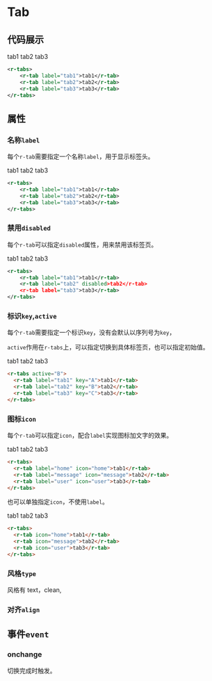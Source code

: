 # Tab

## 代码展示

<r-tabs>
    <r-tab label="tab1">tab1</r-tab>
    <r-tab label="tab2">tab2</r-tab>
    <r-tab label="tab3">tab3</r-tab>
</r-tabs>

```xml
<r-tabs>
    <r-tab label="tab1">tab1</r-tab>
    <r-tab label="tab2">tab2</r-tab>
    <r-tab label="tab3">tab3</r-tab>
</r-tabs>
```

## 属性

### 名称`label`

每个`r-tab`需要指定一个名称`label`，用于显示标签头。

<r-tabs>
    <r-tab label="tab1">tab1</r-tab>
    <r-tab label="tab2">tab2</r-tab>
    <r-tab label="tab3">tab3</r-tab>
</r-tabs>

```xml
<r-tabs>
    <r-tab label="tab1">tab1</r-tab>
    <r-tab label="tab2">tab2</r-tab>
    <r-tab label="tab3">tab3</r-tab>
</r-tabs>
```

### 禁用`disabled`

每个`r-tab`可以指定`disabled`属性，用来禁用该标签页。

<r-tabs>
    <r-tab label="tab1">tab1</r-tab>
    <r-tab id="tab-content-disabled" label="tab2" disabled>tab2</r-tab>
    <r-tab label="tab3">tab3</r-tab>
</r-tabs>

```xml
<r-tabs>
    <r-tab label="tab1">tab1</r-tab>
    <r-tab label="tab2" disabled>tab2</r-tab>
    <r-tab label="tab3">tab3</r-tab>
</r-tabs>
```

### 标识`key`,`active`

每个`r-tab`需要指定一个标识`key`，没有会默认以序列号为`key`，

`active`作用在`r-tabs`上，可以指定切换到具体标签页，也可以指定初始值。

<r-tabs active="B">
    <r-tab label="tab1" key="A">tab1</r-tab>
    <r-tab label="tab2" key="B">tab2</r-tab>
    <r-tab label="tab3" key="C">tab3</r-tab>
</r-tabs>

```html
<r-tabs active="B">
  <r-tab label="tab1" key="A">tab1</r-tab>
  <r-tab label="tab2" key="B">tab2</r-tab>
  <r-tab label="tab3" key="C">tab3</r-tab>
</r-tabs>
```

### 图标`icon`

每个`r-tab`可以指定`icon`，配合`label`实现图标加文字的效果。

<r-tabs>
    <r-tab label="home" icon="home">tab1</r-tab>
    <r-tab label="message" icon="message">tab2</r-tab>
    <r-tab label="user" icon="user">tab3</r-tab>
</r-tabs>

```html
<r-tabs>
  <r-tab label="home" icon="home">tab1</r-tab>
  <r-tab label="message" icon="message">tab2</r-tab>
  <r-tab label="user" icon="user">tab3</r-tab>
</r-tabs>
```

也可以单独指定`icon`，不使用`label`。

<r-tabs>
    <r-tab icon="home">tab1</r-tab>
    <r-tab icon="message">tab2</r-tab>
    <r-tab icon="user">tab3</r-tab>
</r-tabs>

```html
<r-tabs>
  <r-tab icon="home">tab1</r-tab>
  <r-tab icon="message">tab2</r-tab>
  <r-tab icon="user">tab3</r-tab>
</r-tabs>
```

### 风格`type`

风格有 text，clean,

### 对齐`align`

## 事件`event`

### onchange

切换完成时触发。
